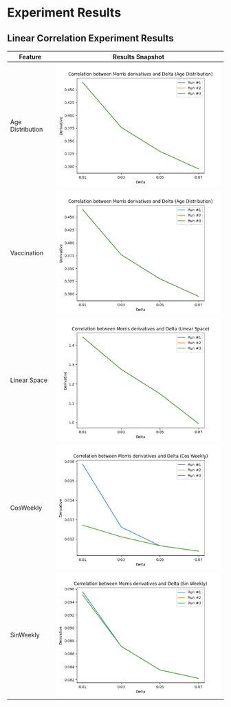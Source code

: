  
# Experiment Results

## Linear Correlation Experiment Results
|   Feature  |   Results Snapshot       | 
|---------|-------------------------------------------------------|
| Age Distribution | ![](linear_correlation/images/age_correlation_plot.png) |
| Vaccination | ![](linear_correlation/images/vaccination_correlation_plot.png) |
| Linear Space | ![](linear_correlation/images/linearspace_correlation_plot.png) |
| CosWeekly | ![](linear_correlation/images/cosweekly_correlation_plot.png) |      
| SinWeekly | ![](linear_correlation/images//sinweekly_correlation_plot.png) 
